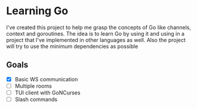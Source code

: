 # Learning Go

I've created this project to help me grasp the concepts of Go like channels, context and goroutines.
The idea is to learn Go by using it and using in a project that I've implemented in other languages as well.
Also the project will try to use the minimum dependencies as possible

## Goals

- [X] Basic WS communication
- [ ] Multiple rooms
- [ ] TUI client with GoNCurses
- [ ] Slash commands

